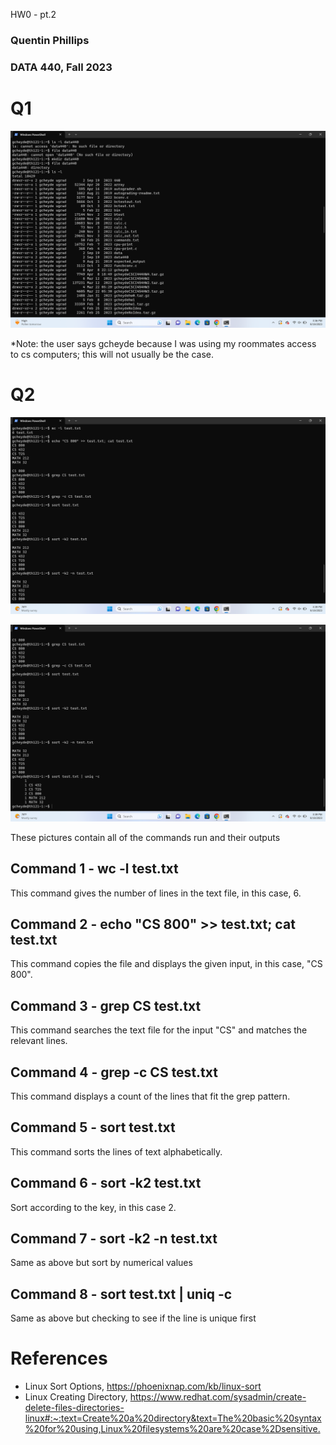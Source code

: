  HW0 - pt.2
### Quentin Phillips
### DATA 440, Fall 2023

# Q1

![pic](https://github.com/QuentinPhil/DATA44002/blob/main/HW0/Screenshot%20(3).png?raw=true)

*Note: the user says gcheyde because I was using my roommates access to cs computers; this will not usually be the case.

# Q2

![pic](https://github.com/QuentinPhil/DATA44002/blob/main/HW0/Screenshot%20(6).png?raw=true)

![pic](https://github.com/QuentinPhil/DATA44002/blob/main/HW0/Screenshot%20(7).png?raw=true)

These pictures contain all of the commands run and their outputs

## Command 1 - wc -l test.txt

This command gives the number of lines in the text file, in this case, 6.

## Command 2 - echo "CS 800" >> test.txt; cat test.txt

This command copies the file and displays the given input, in this case, "CS 800".

## Command 3 - grep CS test.txt

This command searches the text file for the input "CS" and matches the relevant lines.

## Command 4 - grep -c CS test.txt

This command displays a count of the lines that fit the grep pattern.

## Command 5 - sort test.txt

This command sorts the lines of text alphabetically.

## Command 6 - sort -k2 test.txt

Sort according to the key, in this case 2.

## Command 7 - sort -k2 -n test.txt

Same as above but sort by numerical values

## Command 8 - sort test.txt | uniq -c

Same as above but checking to see if the line is unique first

# References

* Linux Sort Options, <https://phoenixnap.com/kb/linux-sort>
* Linux Creating Directory, <https://www.redhat.com/sysadmin/create-delete-files-directories-linux#:~:text=Create%20a%20directory&text=The%20basic%20syntax%20for%20using,Linux%20filesystems%20are%20case%2Dsensitive.>
